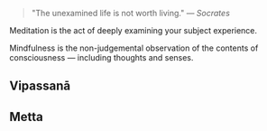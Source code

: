 

> "The unexamined life is not worth living." — *Socrates*

Meditation is the act of deeply examining your subject experience.

Mindfulness is the non-judgemental observation of the contents of consciousness — including thoughts and senses.

## Vipassanā



## Metta



